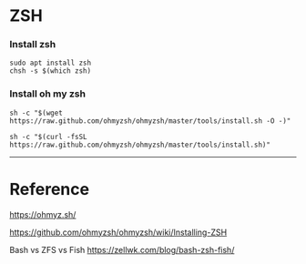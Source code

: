 # ZSH

### Install zsh

```
sudo apt install zsh
chsh -s $(which zsh)
```

### Install oh my zsh

`sh -c "$(wget https://raw.github.com/ohmyzsh/ohmyzsh/master/tools/install.sh -O -)"`

`sh -c "$(curl -fsSL https://raw.github.com/ohmyzsh/ohmyzsh/master/tools/install.sh)"`

---

# Reference

https://ohmyz.sh/

https://github.com/ohmyzsh/ohmyzsh/wiki/Installing-ZSH

Bash vs ZFS vs Fish
https://zellwk.com/blog/bash-zsh-fish/